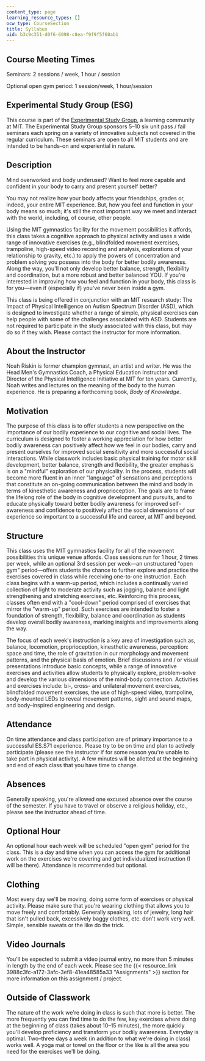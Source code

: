 ```yaml
---
content_type: page
learning_resource_types: []
ocw_type: CourseSection
title: Syllabus
uid: b3c9c351-d0f6-6098-c8ea-f9f9f5f60ab1
---
```


Course Meeting Times
--------------------

Seminars: 2 sessions / week, 1 hour / session

Optional open gym period: 1 session/week, 1 hour/session

Experimental Study Group (ESG)
------------------------------

This course is part of the [Experimental Study Group](http://esg.mit.edu/), a learning community at MIT. The Experimental Study Group sponsors 5–10 six unit pass / fail seminars each spring on a variety of innovative subjects not covered in the regular curriculum. These seminars are open to all MIT students and are intended to be hands–on and experiential in nature.

Description
-----------

Mind overworked and body underused? Want to feel more capable and confident in your body to carry and present yourself better?  
  
You may not realize how your body affects your friendships, grades or, indeed, your entire MIT experience. But, how you feel and function in your body means so much; it's still the most important way we meet and interact with the world, including, of course, other people.  
  
Using the MIT gymnastics facility for the movement possibilities it affords, this class takes a cognitive approach to physical activity and uses a wide range of innovative exercises (e.g., blindfolded movement exercises, trampoline, high-speed video recording and analysis, explorations of your relationship to gravity, etc.) to apply the powers of concentration and problem solving you possess into the body for better bodily awareness. Along the way, you'll not only develop better balance, strength, flexibility and coordination, but a more robust and better balanced YOU. If you're interested in improving how you feel and function in your body, this class is for you—even if (especially if) you've never been inside a gym.  
  
This class is being offered in conjunction with an MIT research study: The Impact of Physical Intelligence on Autism Spectrum Disorder (ASD), which is designed to investigate whether a range of simple, physical exercises can help people with some of the challenges associated with ASD. Students are not required to participate in the study associated with this class, but may do so if they wish. Please contact the instructor for more information.

About the Instructor
--------------------

Noah Riskin is former champion gymnast, an artist and writer. He was the Head Men's Gymnastics Coach, a Physical Education Instructor and Director of the Physical Intelligence Initiative at MIT for ten years. Currently, Noah writes and lectures on the meaning of the body to the human experience. He is preparing a forthcoming book, _Body of Knowledge_.

Motivation
----------

The purpose of this class is to offer students a new perspective on the importance of our bodily experience to our cognitive and social lives. The curriculum is designed to foster a working appreciation for how better bodily awareness can positively affect how we feel in our bodies, carry and present ourselves for improved social sensitivity and more successful social interactions. While classwork includes basic physical training for motor skill development, better balance, strength and flexibility, the greater emphasis is on a "mindful" exploration of our physicality. In the process, students will become more fluent in an inner "language" of sensations and perceptions that constitute an on-going communication between the mind and body in terms of kinesthetic awareness and proprioception. The goals are to frame the lifelong role of the body in cognitive development and pursuits, and to educate physically toward better bodily awareness for improved self-awareness and confidence to positively affect the social dimensions of our experience so important to a successful life and career, at MIT and beyond.

Structure
---------

This class uses the MIT gymnastics facility for all of the movement possibilities this unique venue affords. Class sessions run for 1 hour, 2 times per week, while an optional 3rd session per week—an unstructured "open gym" period—offers students the chance to further explore and practice the exercises covered in class while receiving one-to-one instruction. Each class begins with a warm-up period, which includes a continually varied collection of light to moderate activity such as jogging, balance and light strengthening and stretching exercises, etc. Reinforcing this process, classes often end with a "cool-down" period comprised of exercises that mirror the "warm-up" period. Such exercises are intended to foster a foundation of strength, flexibility, balance and coordination as students develop overall bodily awareness, marking insights and improvements along the way.

The focus of each week's instruction is a key area of investigation such as, balance, locomotion, proprioception, kinesthetic awareness, perception: space and time, the role of gravitation in our morphology and movement patterns, and the physical basis of emotion. Brief discussions and / or visual presentations introduce basic concepts, while a range of innovative exercises and activities allow students to physically explore, problem-solve and develop the various dimensions of the mind-body connection. Activities and exercises include: bi-, cross- and unilateral movement exercises, blindfolded movement exercises, the use of high-speed video, trampoline, body-mounted LEDs to reveal movement patterns, sight and sound maps, and body–inspired engineering and design.

Attendance
----------

On time attendance and class participation are of primary importance to a successful ES.S71 experience. Please try to be on time and plan to actively participate (please see the instructor if for some reason you're unable to take part in physical activity). A few minutes will be allotted at the beginning and end of each class that you have time to change.

Absences
--------

Generally speaking, you're allowed one excused absence over the course of the semester. If you have to travel or observe a religious holiday, etc., please see the instructor ahead of time.

Optional Hour
-------------

An optional hour each week will be scheduled "open gym" period for the class. This is a day and time when you can access the gym for additional work on the exercises we're covering and get individualized instruction (I will be there). Attendance is recommended but optional.

Clothing
--------

Most every day we'll be moving, doing some form of exercises or physical activity. Please make sure that you're wearing clothing that allows you to move freely and comfortably. Generally speaking, lots of jewelry, long hair that isn't pulled back, excessively baggy clothes, etc. don't work very well. Simple, sensible sweats or the like do the trick.

Video Journals
--------------

You'll be expected to submit a video journal entry, no more than 5 minutes in length by the end of each week. Please see the {{< resource_link 3988c3fc-a172-3afc-3ef8-41ea48585a33 "Assignments" >}} section for more information on this assignment / project.

Outside of Classwork
--------------------

The nature of the work we're doing in class is such that more is better. The more frequently you can find time to do the few, key exercises where doing at the beginning of class (takes about 10–15 minutes), the more quickly you'll develop proficiency and transform your bodily awareness. Everyday is optimal. Two–three days a week (in addition to what we're doing in class) works well. A yoga mat or towel on the floor or the like is all the area you need for the exercises we'll be doing.